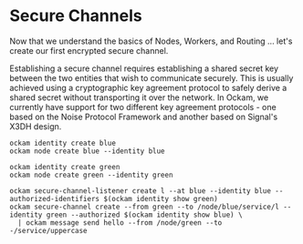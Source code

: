 # Secure Channels

Now that we understand the basics of Nodes, Workers, and Routing ... let's create our first encrypted secure channel.

Establishing a secure channel requires establishing a shared secret key between the two entities that wish to communicate securely. This is usually achieved using a cryptographic key agreement protocol to safely derive a shared secret without transporting it over the network. In Ockam, we currently have support for two different key agreement protocols - one based on the Noise Protocol Framework and another based on Signal's X3DH design.

```shell-session
ockam identity create blue
ockam node create blue --identity blue

ockam identity create green
ockam node create green --identity green

ockam secure-channel-listener create l --at blue --identity blue --authorized-identifiers $(ockam identity show green)
ockam secure-channel create --from green --to /node/blue/service/l --identity green --authorized $(ockam identity show blue) \
  | ockam message send hello --from /node/green --to -/service/uppercase
```
